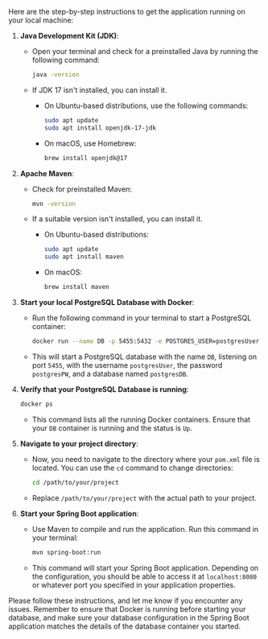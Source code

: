 

Here are the step-by-step instructions to get the application running on your local machine:

1. **Java Development Kit (JDK)**:
    - Open your terminal and check for a preinstalled Java by running the following command:

        ```bash
        java -version
        ```

    - If JDK 17 isn't installed, you can install it. 
        - On Ubuntu-based distributions, use the following commands:

            ```bash
            sudo apt update
            sudo apt install openjdk-17-jdk
            ```

        - On macOS, use Homebrew:

            ```bash
            brew install openjdk@17
            ```

2. **Apache Maven**:
    - Check for preinstalled Maven:

        ```bash
        mvn -version
        ```

    - If a suitable version isn't installed, you can install it.
        - On Ubuntu-based distributions:

            ```bash
            sudo apt update
            sudo apt install maven
            ```

        - On macOS:

            ```bash
            brew install maven
            ```

3. **Start your local PostgreSQL Database with Docker**:
    - Run the following command in your terminal to start a PostgreSQL container:

        ```bash
        docker run --name DB -p 5455:5432 -e POSTGRES_USER=postgresUser -e POSTGRES_PASSWORD=postgresPW -e POSTGRES_DB=postgresDB -d postgres
        ```

    - This will start a PostgreSQL database with the name `DB`, listening on port `5455`, with the username `postgresUser`, the password `postgresPW`, and a database named `postgresDB`.

4. **Verify that your PostgreSQL Database is running**:

    ```bash
    docker ps
    ```

    - This command lists all the running Docker containers. Ensure that your `DB` container is running and the status is `Up`.

5. **Navigate to your project directory**:
    - Now, you need to navigate to the directory where your `pom.xml` file is located. You can use the `cd` command to change directories:

        ```bash
        cd /path/to/your/project
        ```

    - Replace `/path/to/your/project` with the actual path to your project.

6. **Start your Spring Boot application**:
    - Use Maven to compile and run the application. Run this command in your terminal:

        ```bash
        mvn spring-boot:run
        ```

    - This command will start your Spring Boot application. Depending on the configuration, you should be able to access it at `localhost:8080` or whatever port you specified in your application properties.

Please follow these instructions, and let me know if you encounter any issues. Remember to ensure that Docker is running before starting your database, and make sure your database configuration in the Spring Boot application matches the details of the database container you started.

